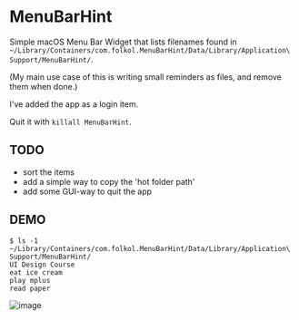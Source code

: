 # MenuBarHint

Simple macOS Menu Bar Widget that lists filenames found in `~/Library/Containers/com.folkol.MenuBarHint/Data/Library/Application\ Support/MenuBarHint/`.

(My main use case of this is writing small reminders as files, and remove them when done.)

I've added the app as a login item.

Quit it with `killall MenuBarHint`.

## TODO

- sort the items
- add a simple way to copy the 'hot folder path'
- add some GUI-way to quit the app

## DEMO

```
$ ls -1 ~/Library/Containers/com.folkol.MenuBarHint/Data/Library/Application\ Support/MenuBarHint/
UI Design Course
eat ice cream
play mplus
read paper
```

![image](https://user-images.githubusercontent.com/1186602/176498649-5f101b32-aaf2-44fe-8847-721afd6e1b0d.png)
